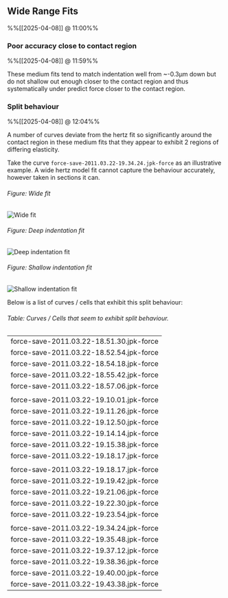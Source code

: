 
## Wide Range Fits
%%[[2025-04-08]] @ 11:00%%

### Poor accuracy close to contact region
%%[[2025-04-08]] @ 11:59%%

These medium fits tend to match indentation well from ~-0.3µm down but do not shallow out enough closer to the contact region and thus systematically under predict force closer to the contact region.

### Split behaviour
%%[[2025-04-08]] @ 12:04%%

A number of curves deviate from the hertz fit so significantly around the contact region in these medium fits that they appear to exhibit 2 regions of differing elasticity.

Take the curve `force-save-2011.03.22-19.34.24.jpk-force` as an illustrative example. A wide hertz model fit cannot capture the behaviour accurately, however taken in sections it can.

###### Figure: Wide fit
![Wide fit](Batch%20JPK%20curve%20Processing%20log%20-%20split%20behaviour%20example%20wide%20fit%20-%20force-save-2011.03.22-19.34.24.jpk-force.png)

###### Figure: Deep indentation fit 
![Deep indentation fit](Batch%20JPK%20curve%20Processing%20log%20-%20split%20behaviour%20example%20deep%20fit%20-%20force-save-2011.03.22-19.34.24.jpk-force.png)

###### Figure: Shallow indentation fit
![Shallow indentation fit](Batch%20JPK%20curve%20Processing%20log%20-%20split%20behaviour%20example%20tight%20fit%20-%20force-save-2011.03.22-19.34.24.jpk-force.png)

Below is a list of curves / cells that exhibit this split behaviour:

###### Table: Curves / Cells that seem to exhibit split behaviour.

|                                          |
| ---------------------------------------- |
| force-save-2011.03.22-18.51.30.jpk-force |
| force-save-2011.03.22-18.52.54.jpk-force |
| force-save-2011.03.22-18.54.18.jpk-force |
| force-save-2011.03.22-18.55.42.jpk-force |
| force-save-2011.03.22-18.57.06.jpk-force |
|                                          |
| force-save-2011.03.22-19.10.01.jpk-force |
| force-save-2011.03.22-19.11.26.jpk-force |
| force-save-2011.03.22-19.12.50.jpk-force |
| force-save-2011.03.22-19.14.14.jpk-force |
| force-save-2011.03.22-19.15.38.jpk-force |
| force-save-2011.03.22-19.18.17.jpk-force |
|                                          |
| force-save-2011.03.22-19.18.17.jpk-force |
| force-save-2011.03.22-19.19.42.jpk-force |
| force-save-2011.03.22-19.21.06.jpk-force |
| force-save-2011.03.22-19.22.30.jpk-force |
| force-save-2011.03.22-19.23.54.jpk-force |
|                                          |
| force-save-2011.03.22-19.34.24.jpk-force |
| force-save-2011.03.22-19.35.48.jpk-force |
| force-save-2011.03.22-19.37.12.jpk-force |
| force-save-2011.03.22-19.38.36.jpk-force |
| force-save-2011.03.22-19.40.00.jpk-force |
| force-save-2011.03.22-19.43.38.jpk-force |